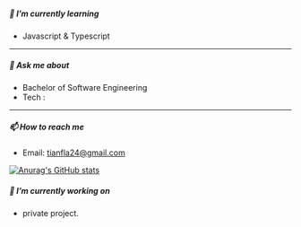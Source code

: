 ##### 🌱 I’m currently learning

- Javascript & Typescript
<!-- 
[![Top Langs](https://github-readme-stats.vercel.app/api/top-langs/?username=Roy-hello&layout=compact&theme=radical)]
(https://github.com/Roy-hello/github-readme-stats)

- Refactoring method.
 -->
***

##### 💬 Ask me about

- Bachelor of Software Engineering
- Tech : 
***

##### 📫 How to reach me

- Email: tianfla24@gmail.com

[![Anurag's GitHub stats](https://github-readme-stats.vercel.app/api?username=Roy-hello&show_icons=true&theme=radical)](https://github.com/anuraghazra/github-readme-stats)

##### 🔭 I’m currently working on
- private project.
